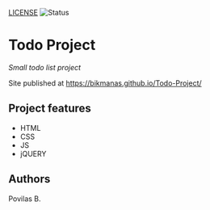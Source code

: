 [LICENSE](https://img.shields.io/badge/license-legit-blue)
![Status](https://img.shields.io/badge/status-on-green)
# Todo Project 

_Small todo list project_

Site published at https://bikmanas.github.io/Todo-Project/

## Project features
- HTML
- CSS 
- JS
- jQUERY

## Authors

Povilas B.

